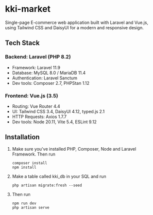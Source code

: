 # kki-market
Single-page E-commerce web application built with Laravel and Vue.js, using Tailwind CSS and DaisyUI for a modern and responsive design.

## Tech Stack
### Backend: Laravel (PHP 8.2)
- Framework: Laravel 11.9
- Database: MySQL 8.0 / MariaDB 11.4
- Authentication: Laravel Sanctum
- Dev tools: Composer 2.7, PHPStan 1.12

### Frontend: Vue.js (3.5)
- Routing: Vue Router 4.4
- UI: Tailwind CSS 3.4, DaisyUI 4.12, typed.js 2.1
- HTTP Requests: Axios 1.7.7
- Dev tools: Node 20.11, Vite 5.4, ESLint 9.12

## Installation
1. Make sure you've installed PHP, Composer, Node and Laravel Framework. Then run
    ```
    composer install
    npm install
    ```
2. Make a table called kki_db in your SQL and run
    ```
    php artisan migrate:fresh --seed
    ```
3. Then run
    ```
    npm run dev
    php artisan serve
    ```
